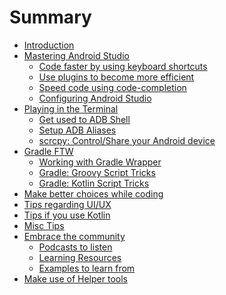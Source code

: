 # Summary

- [Introduction](./introduction.md)
- [Mastering Android Studio]()
    - [Code faster by using keyboard shortcuts](./code-faster-using-keyboard.md)
    - [Use plugins to become more efficient](./use-plugins-in-as.md)
    - [Speed code using code-completion](./use-code-completion-in-as.md)
    - [Configuring Android Studio](./configure-as.md)
- [Playing in the Terminal]()
    - [Get used to ADB Shell](./adb-shell.md)
    - [Setup ADB Aliases](./adb-aliases.md)
    - [scrcpy: Control/Share your Android device](./scrcpy.md)
- [Gradle FTW]()
    - [Working with Gradle Wrapper](./working-with-gradle-wrapper.md)
    - [Gradle: Groovy Script Tricks](./gradle-groovy-script-tips.md)
    - [Gradle: Kotlin Script Tricks](./gradle-kotlin-script-tips.md)
- [Make better choices while coding](./make-better-choices-while-coding.md)
- [Tips regarding UI/UX](./tips-regarding-uiux.md)
- [Tips if you use Kotlin](./tips-if-you-use-kotlin.md)
- [Misc Tips](./misc.md)
- [Embrace the community]()
    - [Podcasts to listen](./podcasts.md)
    - [Learning Resources](./learning-resources.md)
    - [Examples to learn from](./android-examples.md)
- [Make use of Helper tools](./helper-tools.md)
